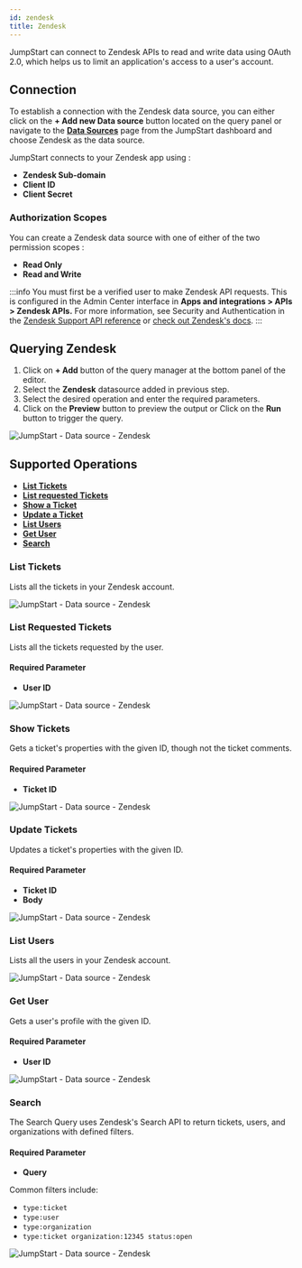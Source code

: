 ```yaml
---
id: zendesk
title: Zendesk
---
```


JumpStart can connect to Zendesk APIs to read and write data using OAuth 2.0, which helps us to limit an application's access to a user's account.

<div style={{paddingTop:'24px'}}>

## Connection 

To establish a connection with the Zendesk data source, you can either click on the **+ Add new Data source** button located on the query panel or navigate to the **[Data Sources](/docs/data-sources/overview)** page from the JumpStart dashboard and choose Zendesk as the data source.

JumpStart connects to your Zendesk app using :
- **Zendesk Sub-domain**
- **Client ID**
- **Client Secret**

### Authorization Scopes 

You can create a Zendesk data source with one of either of the two permission scopes :
- **Read Only**
- **Read and Write**

:::info
You must first be a verified user to make Zendesk API requests. This is configured in the Admin Center interface in **Apps and integrations > APIs > Zendesk APIs.** For more information, see Security and Authentication in the [Zendesk Support API reference](https://developer.zendesk.com/api-reference/ticketing/introduction/#security-and-authentication) or [check out Zendesk's docs](https://support.zendesk.com/hc/en-us/articles/4408845965210).
:::

</div>

<div style={{paddingTop:'24px'}}>

## Querying Zendesk

1. Click on **+ Add** button of the query manager at the bottom panel of the editor.
2. Select the **Zendesk** datasource added in previous step.
3. Select the desired operation and enter the required parameters.
4. Click on the **Preview** button to preview the output or Click on the **Run** button to trigger the query.

<img className="screenshot-full" src="/img/datasource-reference/zendesk/zendesk-v2.gif" alt="JumpStart - Data source - Zendesk" />

</div>


<div style={{paddingTop:'24px'}}>

## Supported Operations

- **[List Tickets](#list-tickets)**
- **[List requested Tickets](#list-requested-tickets)**
- **[Show a Ticket](#show-tickets)**
- **[Update a Ticket](#update-tickets)**
- **[List Users](#list-users)**
- **[Get User](#get-user)**
- **[Search](#search)**


### List Tickets
Lists all the tickets in your Zendesk account.

<img className="screenshot-full" src="/img/datasource-reference/zendesk/list-tickets.png" alt="JumpStart - Data source - Zendesk" />

### List Requested Tickets
Lists all the tickets requested by the user. 

#### Required Parameter
- **User ID** 

<img className="screenshot-full" src="/img/datasource-reference/zendesk/list-requested-tickets.png" alt="JumpStart - Data source - Zendesk" />

### Show Tickets
Gets a ticket's properties with the given ID, though not the ticket comments.

#### Required Parameter
- **Ticket ID** 

<img className="screenshot-full" src="/img/datasource-reference/zendesk/show.png" alt="JumpStart - Data source - Zendesk" />

### Update Tickets
Updates a ticket's properties with the given ID.

#### Required Parameter
- **Ticket ID** 
- **Body**

<img className="screenshot-full" src="/img/datasource-reference/zendesk/update.png" alt="JumpStart - Data source - Zendesk" />

### List Users
Lists all the users in your Zendesk account.

<img className="screenshot-full" src="/img/datasource-reference/zendesk/list-users.png" alt="JumpStart - Data source - Zendesk" />

### Get User
Gets a user's profile with the given ID.

#### Required Parameter
- **User ID** 

<img className="screenshot-full" src="/img/datasource-reference/zendesk/get.png" alt="JumpStart - Data source - Zendesk" />

### Search

The Search Query uses Zendesk's Search API to return tickets, users, and organizations with defined filters.

#### Required Parameter
- **Query** 

Common filters include:
- `type:ticket`
- `type:user`
- `type:organization`
- `type:ticket organization:12345 status:open`

<img className="screenshot-full" src="/img/datasource-reference/zendesk/search.png" alt="JumpStart - Data source - Zendesk" />

</div>